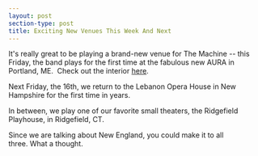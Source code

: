 ```yaml
---
layout: post
section-type: post
title: Exciting New Venues This Week And Next
---
```


<p>It's really great to be playing a brand-new venue for The Machine --&nbsp;this Friday, the band plays for the first time at the fabulous new AURA in Portland, ME.&nbsp; Check out the interior&nbsp;<a href="https://drive.google.com/a/waterfrontconcerts.com/file/d/0B95bEHkC37zjb2hFZldpVHNLbTA/view">here</a>.</p>

<p>Next Friday, the 16th, we return to the Lebanon Opera House in New Hampshire for the first time in years.&nbsp;</p>

<p>In between, we play one of our favorite small theaters, the Ridgefield Playhouse, in Ridgefield, CT.&nbsp;&nbsp;</p>

<p>Since we are talking about New England, you could make it to all three.&nbsp;What a thought.</p>
